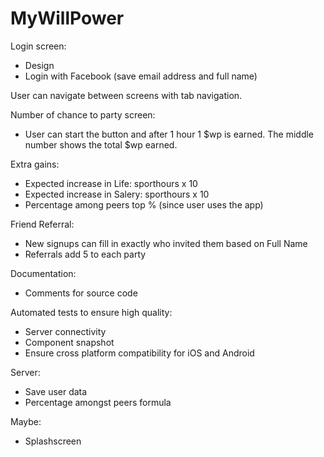 #  MyWillPower

Login screen:
- Design
- Login with Facebook (save email address and full name)

User can navigate between screens with tab navigation.

Number of chance to party screen:
- User can start the button and after 1 hour 1 $wp is earned. The middle number shows the total $wp earned.

Extra gains:
- Expected increase in Life: sporthours x 10
- Expected increase in Salery: sporthours x 10
- Percentage among peers top % (since user uses
the app)

Friend Referral:
- New signups can fill in exactly who invited them based on Full Name
- Referrals add 5 to each party

Documentation: 
- Comments for source code

Automated tests to ensure high quality:
- Server connectivity
- Component snapshot
- Ensure cross platform compatibility for iOS and Android

Server:
- Save user data
- Percentage amongst peers formula

Maybe:
- Splashscreen